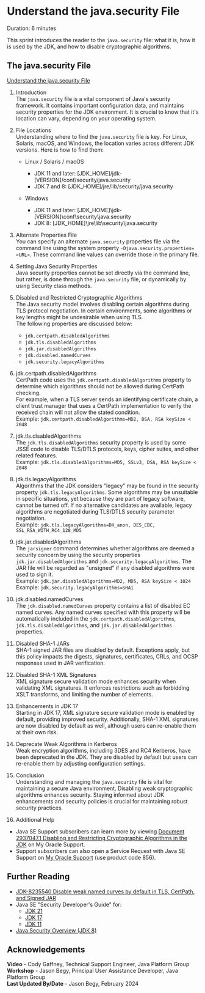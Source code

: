 # Understand the java.security File
Duration: 6 minutes

This sprint introduces the reader to the `java.security` file: what it is, how it is used by the JDK, and how to disable cryptographic algorithms.

## The java.security File
[Understand the java.security File](videohub:1_xlke71it)

1. Introduction  
The `java.security` file is a vital component of Java's security framework. It contains important configuration data, and maintains security properties for the JDK environment. It is crucial to know that it's location can vary, depending on your operating system.


2. File Locations  
Understanding where to find the `java.security` file is key. For Linux, Solaris, macOS, and Windows, the location varies across different JDK versions. Here is how to find them:

    - Linux / Solaris / macOS
        - JDK 11 and later: \[JDK_HOME\]/jdk-\[VERSION\]/conf/security/java.security
        - JDK 7 and 8: \[JDK_HOME\]/jre/lib/security/java.security

    - Windows
        - JDK 11 and later: \[JDK_HOME\]\jdk-\[VERSION]\conf\security\java.security
        - JDK 8: \[JDK_HOME\]\jre\lib\security\java.security


3. Alternate Properties File  
You can specify an alternate `java.security` properties file via the command line using the system property `-Djava.security.properties=<URL>`. These command line values can override those in the primary file.

4. Setting Java Security Properties  
Java security properties cannot be set directly via the command line, but rather, is done through the `java.security` file, or dynamically by using Security class methods.


5. Disabled and Restricted Cryptographic Algorithms  
The Java security model involves disabling certain algorithms during TLS protocol negotiation. In certain environments, some algorithms or key lengths might be undesirable when using TLS.  
The following properties are discussed below:
    - `jdk.certpath.disabledAlgorithms`
    - `jdk.tls.disabledAlgorithms`
    - `jdk.jar.disabledAlgorithms`
    - `jdk.disabled.namedCurves`
    - `jdk.security.legacyAlgorithms`


6. jdk.certpath.disabledAlgorithms  
CertPath code uses the `jdk.certpath.disabledAlgorithms` property to determine which algorithms should not be allowed during CertPath checking.  
For example, when a TLS server sends an identifying certificate chain, a client trust manager that uses a CertPath implementation to verify the received chain will not allow the stated condition.  
Example: `jdk.certpath.disabledAlgorithms=MD2, DSA, RSA keySize < 2048`


7. jdk.tls.disabledAlgorithms  
The `jdk.tls.disabledAlgorithms` security property is used by some JSSE code to disable TLS/DTLS protocols, keys, cipher suites, and other related features.  
Example: `jdk.tls.disabledAlgorithms=MD5, SSLv3, DSA, RSA keySize < 2048`

8. jdk.tls.legacyAlgorithms  
Algorithms that the JDK considers "legacy" may be found in the security property `jdk.tls.legacyAlgorithms`. Some algorithms may be unsuitable in specific situations, yet because they are part of legacy software, cannot be turned off. If no alternative candidates are available, legacy algorithms are negotiated during TLS/DTLS security parameter negotiation.  
Example: `jdk.tls.legacyAlgorithms=DH_anon, DES_CBC, SSL_RSA_WITH_RC4_128_MD5`

9. jdk.jar.disabledAlgorithms  
The `jarsigner` command determines whether algorithms are deemed a security concern by using the security properties `jdk.jar.disabledAlgorithms` and `jdk.security.legacyAlgorithms`. The JAR file will be regarded as "unsigned" if any disabled algorithms were used to sign it.  
Example: `jdk.jar.disabledAlgorithms=MD2, MD5, RSA keySize < 1024`  
Example: `jdk.security.legacyAlgorithms=SHA1`

10. jdk.disabled.namedCurves  
The `jdk.disabled.namedCurves` property contains a list of disabled EC named curves. Any named curves specified with this property will be automatically included in the `jdk.certpath.disabledAlgorithms`, `jdk.tls.disabledAlgorithms`, and `jdk.jar.disabledAlgorithms` properties.

11. Disabled SHA-1 JARs  
SHA-1 signed JAR files are disabled by default. Exceptions apply, but this policy impacts the digests, signatures, certificates, CRLs, and OCSP responses used in JAR verification.

12. Disabled SHA-1 XML Signatures  
XML signature secure validation mode enhances security when validating XML signatures. It enforces restrictions such as forbidding XSLT transforms, and limiting the number of elements.

13. Enhancements in JDK 17  
Starting in JDK 17, XML signature secure validation mode is enabled by default, providing improved security. Additionally, SHA-1 XML signatures are now disabled by default as well, although users can re-enable them at their own risk.

14. Deprecate Weak Algorithms in Kerberos  
Weak encryption algorithms, including 3DES and RC4 Kerberos, have been deprecated in the JDK. They are disabled by default but users can re-enable them by adjusting configuration settings.

15. Conclusion  
Understanding and managing the `java.security` file is vital for maintaining a secure Java environment. Disabling weak cryptographic algorithms enhances security. Staying informed about JDK enhancements and security policies is crucial for maintaining robust security practices.


16. Additional Help  
- Java SE Support subscribers can learn more by viewing [Document 2937047.1 Disabling and Restricting Cryptographic Algorithms in the JDK](https://support.oracle.com/epmos/faces/DocumentDisplay?_afrLoop=472322353756120&id=2937047.1) on My Oracle Support.
- Support subscribers can also open a Service Request with Java SE Support on [My Oracle Support](https://support.oracle.com) (use product code 856).

## Further Reading
- [JDK-8235540 Disable weak named curves by default in TLS, CertPath, and Signed JAR](https://bugs.openjdk.org/browse/JDK-8235540)
- Java SE "Security Developer's Guide" for:
    - [JDK 21](https://docs.oracle.com/en/java/javase/21/security/index.html#Java-Platform%2C-Standard-Edition)
    - [JDK 17](https://docs.oracle.com/en/java/javase/17/security/index.html#Java-Platform%2C-Standard-Edition)
    - [JDK 11](https://docs.oracle.com/en/java/javase/11/security/index.html#Java-Platform%2C-Standard-Edition)
- [Java Security Overview (JDK 8)](https://docs.oracle.com/javase/8/docs/technotes/guides/security/overview/jsoverview.html)


## Acknowledgements
**Video** - Cody Gaffney, Technical Support Engineer, Java Platform Group  
**Workshop** -  Jason Begy, Principal User Assistance Developer, Java Platform Group  
**Last Updated By/Date** - Jason Begy,  February 2024



